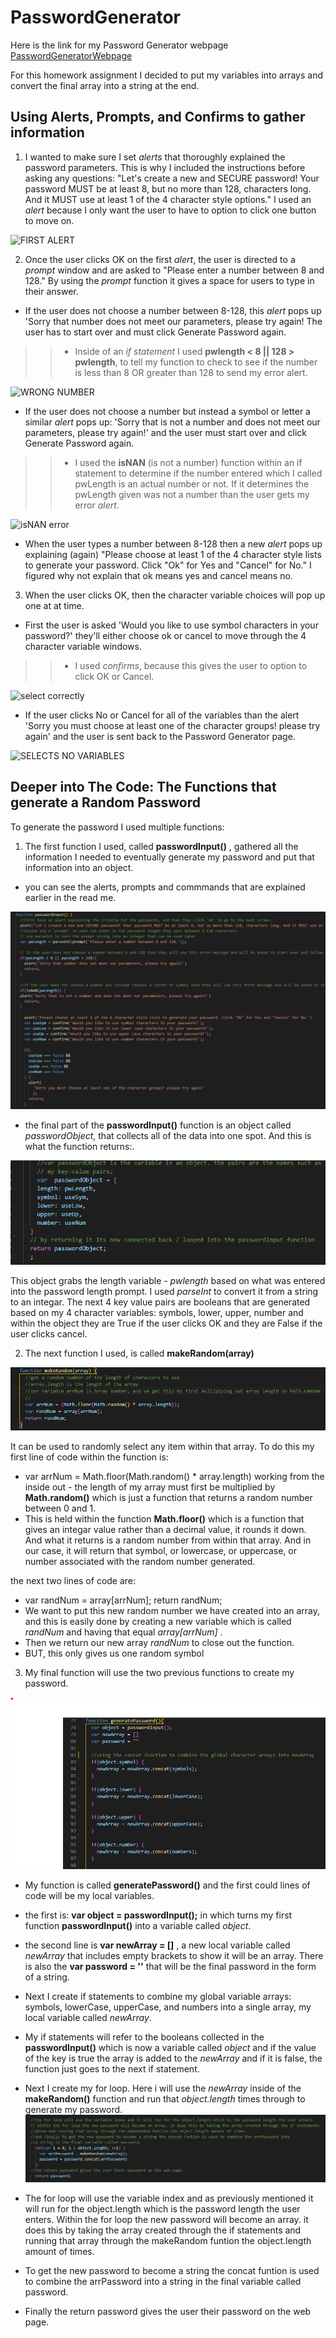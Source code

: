 # PasswordGenerator

Here is the link for my Password Generator webpage [PasswordGeneratorWebpage]( https://ksfallon.github.io/PasswordGenerator/)

For this homework assignment I decided to put my variables into arrays and convert the final array into a string at the end.

## Using Alerts, Prompts, and Confirms to gather information

1. I wanted to make sure I set *alerts* that thoroughly explained the password parameters. This is why I included the instructions before asking any questions: "Let's create a new and SECURE password! Your password MUST be at least 8, but no more than 128, characters long. And it MUST use at least 1 of the 4 character style options." I used an *alert* because I only want the user to have to option to click one button to move on.

![FIRST ALERT](https://media.giphy.com/media/PHLNrNq6u3z2IOTRXU/giphy.gif) 

2. Once the user clicks OK on the first *alert*, the user is directed to a *prompt* window and are asked to "Please enter a number between 8 and 128." 
By using the *prompt* function it gives a space for users to type in their answer. 
- If the user does not choose a number between 8-128, this *alert* pops up 'Sorry that number does not meet our parameters, please try again! The user has to start over and must click Generate Password again.
>> - Inside of an *if statement* I used **pwlength < 8 || 128 > pwlength**, to tell my function to check to see if the number is less than 8 OR greater than 128 to send my error alert.

![WRONG NUMBER](https://media.giphy.com/media/gOWW2lt6d70NPEROgt/giphy.gif)

- If the user does not choose a number but instead a symbol or letter a similar *alert* pops up: 'Sorry that is not a number and does not meet our parameters, please try again!' and the user must start over and click Generate Password again. 
>> - I used the **isNAN** (is not a number) function within an if statement to determine if the number entered which I called pwLength is an actual number or not. If it determines the pwLength given was not a number than the user gets my error *alert*.

![isNAN error](https://media.giphy.com/media/EeIICXhi2bWLkykDG6/giphy.gif)

- When the user types a number between 8-128 then a new *alert* pops up explaining (again) "Please choose at least 1 of the 4 character style lists to generate your password. Click "Ok" for Yes and "Cancel" for No." I figured why not explain that ok means yes and cancel means no. 

3. When the user clicks OK, then the character variable choices will pop up one at at time. 
- First the user is asked 'Would you like to use symbol characters in your password?' they'll either choose ok or cancel to move through the 4 character variable windows.
>> - I used *confirms*, because this gives the user to option to click OK or Cancel.

![select correctly](https://media.giphy.com/media/r9Hng08xrbZO4Dm5J1/giphy.gif)

- If the user clicks No or Cancel for all of the variables than the alert 'Sorry you must choose at least one of the character groups! please try again' and the user is sent back to the Password Generator page.

![SELECTS NO VARIABLES](https://media.giphy.com/media/3LE0fKJ3KtTZcW3V07/giphy.gif)

## Deeper into The Code: The Functions that generate a Random Password 

To generate the password I used multiple functions:
1. The first function I used, called **passwordInput()** , gathered all the information I needed to eventually generate my password and put that information into an object. 
- you can see the alerts, prompts and commmands that are explained earlier in the read me.

![passwordInput](Assets\images\passwordInput.png)

- the final part of the **passwordInput()** function is an object called *passwordObject*, that collects all of the data into one spot. And this is what the function returns:.

![object](Assets\images\object.png)

This object grabs the length variable - *pwlength* based on what was entered into the password length prompt. I used *parseInt* to convert it from a string to an integar. The next 4 key value pairs are booleans that are generated based on my 4 character variables: symbols, lower, upper, number and within the object they are True if the user clicks OK and they are False if the user clicks cancel.

2. The next function I used, is called **makeRandom(array)**

![makeRandom](Assets\images\makeRandom.png)

It can be used to randomly select any item within that array. To do this my first line of code within the function is:

- var arrNum = Math.floor(Math.random() * array.length) 
working from the inside out - the length of my array must first be multiplied by **Math.random()** which is just a function that returns a random number between 0 and 1. 
- This is held within the function **Math.floor()** which is a function that gives an integar value rather than a decimal value, it rounds it down. And what it returns is a random number from within that array. And in our case, it will return that symbol, or lowercase, or uppercase, or number associated with the random number generated. 

the next two lines of code are:

- var randNum = array[arrNum];
    return randNum;
- We want to put this new random number we have created into an array, and this is easily done by creating a new variable which is called *randNum* and having that equal *array[arrNum]* . 
- Then we return our new array *randNum* to close out the function.
- BUT, this only gives us one random symbol


3. My final function will use the two previous functions to create my password. 

![ifstatments](Assets\images\ifstatements.png)

- My function is called **generatePassword()** and the first could lines of code will be my local variables. 
- the first is: **var object = passwordInput();** in which turns my first function **passwordInput()** into a variable called *object*.
- the second line is **var newArray = []** , a new local variable called *newArray* that includes empty brackets to show it will be an array. There is also the **var password = ''** that will be the final password in the form of a string. 
- Next I create if statements to combine my global variable arrays: symbols, lowerCase, upperCase, and numbers into a single array, my local variable called *newArray*.
- My if statements will refer to the booleans collected in the **passwordInput()** which is now a variable called *object* and if the value of the key is true the array is added to the *newArray* and if it is false, the function just goes to the next if statement.

- Next I create my for loop. Here i will use the *newArray* inside of the **makeRandom()** function and run that *object.length* times through to generate my password.
![ForLoop](Assets\images\forloop.png)

- The for loop will use the variable index and as previously mentioned it will run for the object.length which is the password length the user enters. Within the for loop the new password will become an array. it does this by taking the array created through the if statements and running that array through the makeRandom funtion the object.length amount of times.
- To get the new password to become a string the concat funtion is used to combine the arrPassword into a string in the final variable called password.
- Finally the return password gives the user their password on the web page.







